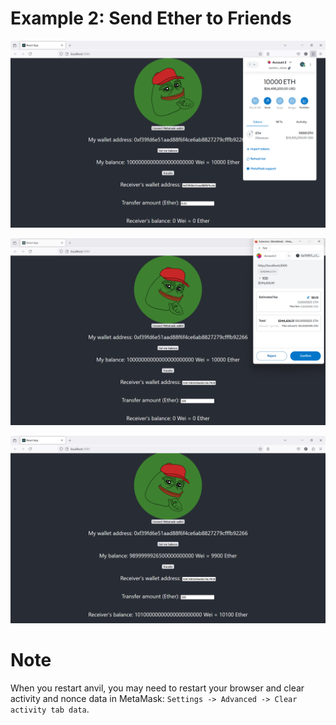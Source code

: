 # Example 2: Send Ether to Friends

![image](/smart_contracts/img/1.png)

![image](/smart_contracts/img/2.png)

![image](/smart_contracts/img/3.png)

# Note
When you restart anvil, you may need to restart your browser and clear activity and nonce data in MetaMask: `Settings -> Advanced -> Clear activity tab data`.
